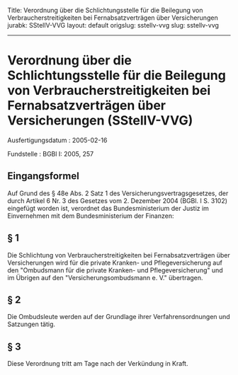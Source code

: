 Title: Verordnung über die Schlichtungsstelle für die Beilegung von Verbraucherstreitigkeiten
  bei Fernabsatzverträgen über Versicherungen
jurabk: SStellV-VVG
layout: default
origslug: sstellv-vvg
slug: sstellv-vvg

---

# Verordnung über die Schlichtungsstelle für die Beilegung von Verbraucherstreitigkeiten bei Fernabsatzverträgen über Versicherungen (SStellV-VVG)

Ausfertigungsdatum
:   2005-02-16

Fundstelle
:   BGBl I: 2005, 257



## Eingangsformel

Auf Grund des § 48e Abs. 2 Satz 1 des Versicherungsvertragsgesetzes,
der durch Artikel 6 Nr. 3 des Gesetzes vom 2. Dezember 2004 (BGBl. I
S. 3102) eingefügt worden ist, verordnet das Bundesministerium der
Justiz im Einvernehmen mit dem Bundesministerium der Finanzen:


## § 1

Die Schlichtung von Verbraucherstreitigkeiten bei Fernabsatzverträgen
über Versicherungen wird für die private Kranken- und
Pflegeversicherung auf den "Ombudsmann für die private Kranken- und
Pflegeversicherung" und im Übrigen auf den "Versicherungsombudsmann e.
V." übertragen.


## § 2

Die Ombudsleute werden auf der Grundlage ihrer Verfahrensordnungen und
Satzungen tätig.


## § 3

Diese Verordnung tritt am Tage nach der Verkündung in Kraft.

